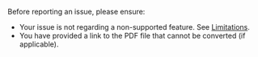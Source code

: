 Before reporting an issue, please ensure:

* Your issue is not regarding a non-supported feature. See [Limitations](https://github.com/dmester/pdftosvg.net/blob/master/docs/limitations.md).
* You have provided a link to the PDF file that cannot be converted (if applicable).
